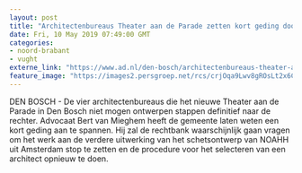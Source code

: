 ```yaml
---
layout: post
title: "Architectenbureaus Theater aan de Parade zetten kort geding door"
date: Fri, 10 May 2019 07:49:00 GMT
categories: 
- noord-brabant 
- vught 
externe_link: "https://www.ad.nl/den-bosch/architectenbureaus-theater-aan-de-parade-zetten-kort-geding-door~a897aad4/"
feature_image: "https://images2.persgroep.net/rcs/crjOqa9Lwv8gROsLt2x6CE3Krpk/diocontent/127320808/_fitwidth/400/?appId=21791a8992982cd8da851550a453bd7f&quality=0.7"
---
```


DEN BOSCH - De vier architectenbureaus die het nieuwe Theater aan de Parade in Den Bosch niet mogen ontwerpen stappen definitief naar de rechter. Advocaat Bert van Mieghem heeft de gemeente laten weten een kort geding aan te spannen. Hij zal de rechtbank waarschijnlijk gaan vragen om het werk aan de verdere uitwerking van het schetsontwerp van NOAHH uit Amsterdam stop te zetten en de procedure voor het selecteren van een architect opnieuw te doen.
